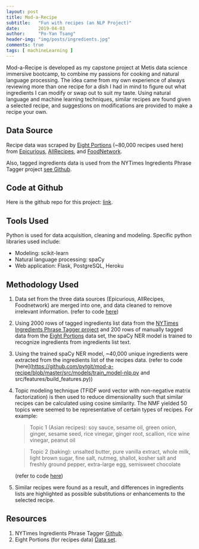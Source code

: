 ```yaml
---
layout: post
title: Mod-a-Recipe
subtitle:   "Fun with recipes (an NLP Project)"
date:       2019-04-03
author:     "Po-Yan Tsang"
header-img: "img/posts/ingredients.jpg"
comments: true
tags: [ machineLearning ]
---
```


Mod-a-Recipe is developed as my capstone project at Metis data science immersive bootcamp, to combine my passions for cooking and natural language processing. The idea came from my own experience of always reviewing more than one recipe for a dish I had in mind to figure out what ingredients I can modify or swap out to suit my taste. Using natural language and machine learning techniques, similar recipes are found given a selected recipe, and suggestions on modifications are provided to make a recipe your own.

## Data Source
Recipe data was scraped by [Eight Portions](https://eightportions.com/datasets/Recipes/) (~80,000 recipes used here) from [Epicurious](https://www.epicurious.com/), [AllRecipes](https://www.allrecipes.com/), and [FoodNetwork](https://www.foodnetwork.com/).

Also, tagged ingredients data is used from the NYTimes Ingredients Phrase Tagger project [see Github](https://github.com/NYTimes/ingredient-phrase-tagger).

## Code at Github
Here is the github repo for this project: [link](https://github.com/pytgit/mod-a-recipe).

## Tools Used
Python is used for data acquisition, cleaning and modeling. Specific python libraries used include:
* Modeling: scikit-learn
* Natural language processing: spaCy
* Web application: Flask, PostgreSQL, Heroku

## Methodology Used
1. Data set from the three data sources (Epicurious, AllRecipes, Foodnetwork) are merged into one, and data cleaned to remove irrelevant information. (refer to code [here](https://github.com/pytgit/mod-a-recipe/blob/master/src/data/make_dataset.py))

2. Using 2000 rows of tagged ingredients list data from the [NYTimes Ingredients Phrase Tagger project](https://github.com/NYTimes/ingredient-phrase-tagger) and 200 rows of manually tagged data from the [Eight Portions](https://eightportions.com/datasets/Recipes/) data set, the spaCy NER model is trained to recognize ingredients from ingredients list text.

3. Using the trained spaCy NER model, ~40,000 unique ingredients were extracted from the ingredients list of the recipes data. (refer to code [here](https://github.com/pytgit/mod-a-recipe/blob/master/src/models/train_model-nlp.py and src/features/build_features.py))

4. Topic modeling technique (TFIDF word vector with non-negative matrix factorization) is then used to reduce dimensionality such that similar recipes can be calculated using cosine similarity. The NMF yielded 50 topics were seemed to be representative of certain types of recipes. For example:
   > Topic 1 (Asian recipes): soy sauce, sesame oil, green onion, ginger, sesame seed, rice vinegar, ginger root, scallion, rice wine vinegar, peanut oil

   > Topic 2 (baking): unsalted butter, pure vanilla extract, whole milk, light brown sugar, fine salt, nutmeg, shallot, kosher salt and freshly ground pepper, extra-large egg, semisweet chocolate

   (refer to code [here](https://github.com/pytgit/mod-a-recipe/blob/master/src/models/train_model.py))

5. Similar recipes were found as a result, and differences in ingredients lists are highlighted as possible substitutions or enhancements to the selected recipe. 

## Resources
1. NYTimes Ingredients Phrase Tagger [Github](https://github.com/NYTimes/ingredient-phrase-tagger).
2. Eight Portions (for recipes data) [Data set](https://eightportions.com/datasets/Recipes/).
